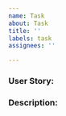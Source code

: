 ```yaml
---
name: Task
about: Task
title: ''
labels: task
assignees: ''

---
```


### User Story: 

### Description:
